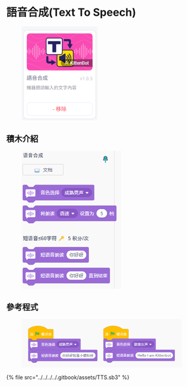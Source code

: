 # 語音合成(Text To Speech)

<figure><img src="../../../../.gitbook/assets/image (5).png" alt=""><figcaption></figcaption></figure>

## 積木介紹

<figure><img src="../../../../.gitbook/assets/image (6).png" alt=""><figcaption></figcaption></figure>

## 參考程式

<figure><img src="../../../../.gitbook/assets/image (7).png" alt=""><figcaption></figcaption></figure>

{% file src="../../../../.gitbook/assets/TTS.sb3" %}

